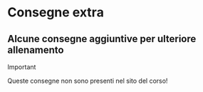 # Consegne extra
## Alcune consegne aggiuntive per ulteriore allenamento

> [!IMPORTANT]
> Queste consegne non sono presenti nel sito del corso!

